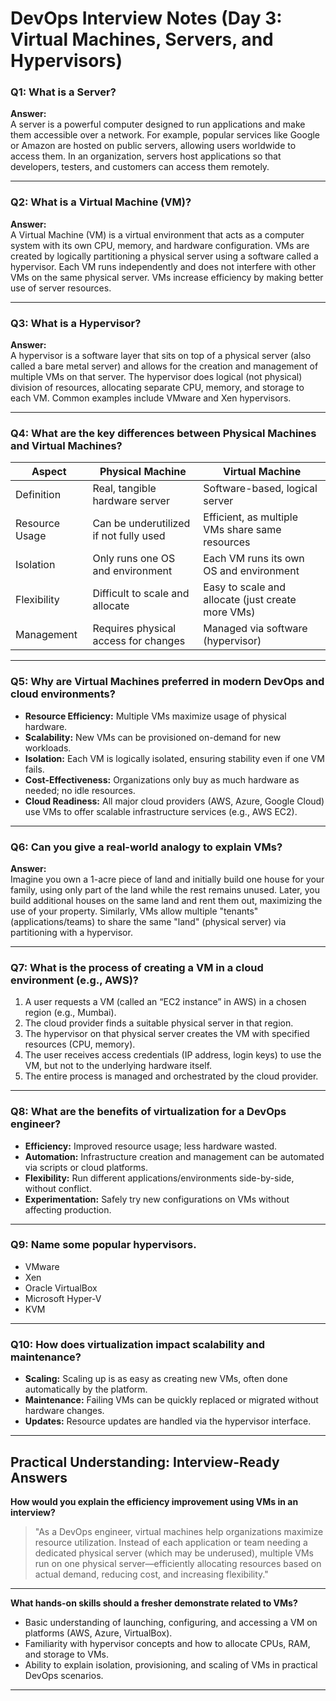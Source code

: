 # DevOps Interview Notes (Day 3: Virtual Machines, Servers, and Hypervisors)

### Q1: What is a Server?

**Answer:**  
A server is a powerful computer designed to run applications and make them accessible over a network. For example, popular services like Google or Amazon are hosted on public servers, allowing users worldwide to access them. In an organization, servers host applications so that developers, testers, and customers can access them remotely.

---

### Q2: What is a Virtual Machine (VM)?

**Answer:**  
A Virtual Machine (VM) is a virtual environment that acts as a computer system with its own CPU, memory, and hardware configuration. VMs are created by logically partitioning a physical server using a software called a hypervisor. Each VM runs independently and does not interfere with other VMs on the same physical server. VMs increase efficiency by making better use of server resources.

---

### Q3: What is a Hypervisor?

**Answer:**  
A hypervisor is a software layer that sits on top of a physical server (also called a bare metal server) and allows for the creation and management of multiple VMs on that server. The hypervisor does logical (not physical) division of resources, allocating separate CPU, memory, and storage to each VM. Common examples include VMware and Xen hypervisors.

---

### Q4: What are the key differences between Physical Machines and Virtual Machines?

| Aspect             | Physical Machine                     | Virtual Machine                                      |
|--------------------|--------------------------------------|------------------------------------------------------|
| Definition          | Real, tangible hardware server       | Software-based, logical server                       |
| Resource Usage      | Can be underutilized if not fully used | Efficient, as multiple VMs share same resources      |
| Isolation           | Only runs one OS and environment     | Each VM runs its own OS and environment              |
| Flexibility         | Difficult to scale and allocate      | Easy to scale and allocate (just create more VMs)    |
| Management          | Requires physical access for changes | Managed via software (hypervisor)                   |

---

### Q5: Why are Virtual Machines preferred in modern DevOps and cloud environments?

- **Resource Efficiency:** Multiple VMs maximize usage of physical hardware.  
- **Scalability:** New VMs can be provisioned on-demand for new workloads.  
- **Isolation:** Each VM is logically isolated, ensuring stability even if one VM fails.  
- **Cost-Effectiveness:** Organizations only buy as much hardware as needed; no idle resources.  
- **Cloud Readiness:** All major cloud providers (AWS, Azure, Google Cloud) use VMs to offer scalable infrastructure services (e.g., AWS EC2).

---

### Q6: Can you give a real-world analogy to explain VMs?

**Answer:**  
Imagine you own a 1-acre piece of land and initially build one house for your family, using only part of the land while the rest remains unused. Later, you build additional houses on the same land and rent them out, maximizing the use of your property. Similarly, VMs allow multiple "tenants" (applications/teams) to share the same "land" (physical server) via partitioning with a hypervisor.

---

### Q7: What is the process of creating a VM in a cloud environment (e.g., AWS)?

1. A user requests a VM (called an “EC2 instance” in AWS) in a chosen region (e.g., Mumbai).  
2. The cloud provider finds a suitable physical server in that region.  
3. The hypervisor on that physical server creates the VM with specified resources (CPU, memory).  
4. The user receives access credentials (IP address, login keys) to use the VM, but not to the underlying hardware itself.  
5. The entire process is managed and orchestrated by the cloud provider.

---

### Q8: What are the benefits of virtualization for a DevOps engineer?

- **Efficiency:** Improved resource usage; less hardware wasted.  
- **Automation:** Infrastructure creation and management can be automated via scripts or cloud platforms.  
- **Flexibility:** Run different applications/environments side-by-side, without conflict.  
- **Experimentation:** Safely try new configurations on VMs without affecting production.

---

### Q9: Name some popular hypervisors.

- VMware  
- Xen  
- Oracle VirtualBox  
- Microsoft Hyper-V  
- KVM

---

### Q10: How does virtualization impact scalability and maintenance?

- **Scaling:** Scaling up is as easy as creating new VMs, often done automatically by the platform.  
- **Maintenance:** Failing VMs can be quickly replaced or migrated without hardware changes.  
- **Updates:** Resource updates are handled via the hypervisor interface.

---

## Practical Understanding: Interview-Ready Answers

**How would you explain the efficiency improvement using VMs in an interview?**  
> "As a DevOps engineer, virtual machines help organizations maximize resource utilization. Instead of each application or team needing a dedicated physical server (which may be underused), multiple VMs run on one physical server—efficiently allocating resources based on actual demand, reducing cost, and increasing flexibility."

---

**What hands-on skills should a fresher demonstrate related to VMs?**

- Basic understanding of launching, configuring, and accessing a VM on platforms (AWS, Azure, VirtualBox).  
- Familiarity with hypervisor concepts and how to allocate CPUs, RAM, and storage to VMs.  
- Ability to explain isolation, provisioning, and scaling of VMs in practical DevOps scenarios.

---
